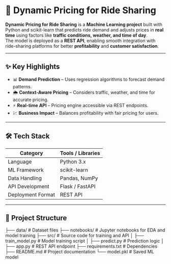 # 🚖 Dynamic Pricing for Ride Sharing

**Dynamic Pricing for Ride Sharing** is a **Machine Learning project** built with Python and scikit-learn that predicts ride demand and adjusts prices in **real time** using factors like **traffic conditions, weather, and time of day**.  
The model is deployed as a **REST API**, enabling smooth integration with ride-sharing platforms for better **profitability** and **customer satisfaction**.

---

## ✨ Key Highlights
- 📊 **Demand Prediction** – Uses regression algorithms to forecast demand patterns.
- 🌦 **Context-Aware Pricing** – Considers traffic, weather, and time for accurate pricing.
- ⚡ **Real-time API** – Pricing engine accessible via REST endpoints.
- 💹 **Business Impact** – Balances profitability with fair pricing for users.

---

## 🛠️ Tech Stack
| Category           | Tools / Libraries                  |
|--------------------|------------------------------------|
| Language           | Python 3.x                         |
| ML Framework       | scikit-learn                       |
| Data Handling      | Pandas, NumPy                       |
| API Development    | Flask / FastAPI                     |
| Deployment Format  | REST API                            |

---


## 📂 Project Structure
├── data/ # Dataset files
├── notebooks/ # Jupyter notebooks for EDA and model training
├── src/ # Source code for training and API
│ ├── train_model.py # Model training script
│ ├── predict.py # Prediction logic
│ ├── app.py # REST API endpoint
├── requirements.txt # Dependencies
├── README.md # Project documentation
└── model.pkl # Saved ML model
